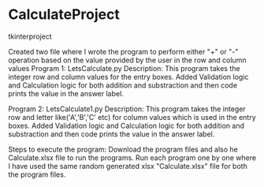# CalculateProject
tkinterproject

Created two file where I wrote the program to perform either "+" or "-" operation based on the value provided by the user in the row and column values
Program 1: LetsCalculate.py
Description: This program takes the integer row and column values for the entry boxes.
Added Validation logic and Calculation logic for both addition and substraction and then code prints the value in the answer label.

Program 2: LetsCalculate1.py
Description: This program takes the integer row and letter like('A','B','C' etc) for column values which is used in the entry boxes.
Added Validation logic and Calculation logic for both addition and substraction and then code prints the value in the answer label.

Steps to execute the program:
Download the program files and also he Calculate.xlsx file to run the programs.
Run each program one by one where I have used the same random generated xlsx "Calculate.xlsx" file for both the program files.
